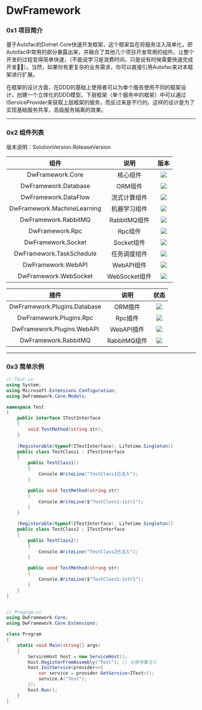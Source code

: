 # DwFramework

### 0x1 项目简介

基于Autofac的Dotnet Core快速开发框架，这个框架旨在将服务注入简单化，把Autofac中常用的部分暴露出来，并融合了其他几个项目开发常用的组件。让整个开发的过程变得简单快速，（不能说学习是浪费时间，只是说有时候需要快速完成开发🤦‍♂️）。当然，如果你有更复杂的业务需求，你可以直接引用Autofac来对本框架进行扩展。

在框架的设计方面，在DDD的基础上使用者可以为单个服务使用不同的框架设计，创建一个立体化的DDD模型。下层框架（单个服务中的框架）中可以通过IServiceProvider来获取上层框架的服务，而反过来是不行的。这样的设计是为了实现基础服务共享，高级服务隔离的效果。

---

### 0x2 组件列表

版本说明：SolutionVersion.ReleaseVersion

|            组件             |     说明      |                             版本                             |
| :-------------------------: | :-----------: | :----------------------------------------------------------: |
|      DwFramework.Core       |   核心组件    | [![](https://img.shields.io/badge/Nuget-2.0.1.12-brightgreen.svg)](https://www.nuget.org/packages/DwFramework.Core/) |
|    DwFramework.Database     |    ORM组件    | [![](https://img.shields.io/badge/Nuget-2.0.1.6-brightgreen.svg)](https://www.nuget.org/packages/DwFramework.Database/) |
|    DwFramework.DataFlow     | 流式计算组件  | [![](https://img.shields.io/badge/Nuget-2.0.1.4-brightgreen.svg)](https://www.nuget.org/packages/DwFramework.DataFlow/) |
| DwFramework.MachineLearning | 机器学习组件  | [![](https://img.shields.io/badge/Nuget-2.0.1.4-brightgreen.svg)](https://www.nuget.org/packages/DwFramework.MachineLearning/) |
|    DwFramework.RabbitMQ     | RabbitMQ组件  | [![](https://img.shields.io/badge/Nuget-2.0.1.6-brightgreen.svg)](https://www.nuget.org/packages/DwFramework.RabbitMQ/) |
|       DwFramework.Rpc       |    Rpc组件    | [![](https://img.shields.io/badge/Nuget-2.0.1.6-brightgreen.svg)](https://www.nuget.org/packages/DwFramework.Rpc/) |
|     DwFramework.Socket      |  Socket组件   | [![](https://img.shields.io/badge/Nuget-2.0.1.5-brightgreen.svg)](https://www.nuget.org/packages/DwFramework.Socket/) |
|  DwFramework.TaskSchedule   | 任务调度组件  | [![](https://img.shields.io/badge/Nuget-2.0.1.4-brightgreen.svg)](https://www.nuget.org/packages/DwFramework.TaskSchedule/) |
|     DwFramework.WebAPI      |  WebAPI组件   | [![](https://img.shields.io/badge/Nuget-2.0.1.7-brightgreen.svg)](https://www.nuget.org/packages/DwFramework.WebAPI/) |
|    DwFramework.WebSocket    | WebSocket组件 | [![](https://img.shields.io/badge/Nuget-2.0.1.6-brightgreen.svg)](https://www.nuget.org/packages/DwFramework.WebSocket/) |

|             插件             |     说明     |                             状态                             |
| :--------------------------: | :----------: | :----------------------------------------------------------: |
| DwFramework.Plugins.Database |   ORM插件    | [![](https://img.shields.io/badge/Nuget-2.0.1.6-brightgreen.svg)](https://www.nuget.org/packages/DwFramework.Plugins.Database/) |
|   DwFramework.Plugins.Rpc    |   Rpc插件    | [![](https://img.shields.io/badge/Nuget-2.0.1.6-brightgreen.svg)](https://www.nuget.org/packages/DwFramework.Plugins.Rpc/) |
|  DwFramework.Plugins.WebAPI  |  WebAPI插件  | [![](https://img.shields.io/badge/Nuget-2.0.1.10-brightgreen.svg)](https://www.nuget.org/packages/DwFramework.Plugins.WebAPI/) |
|     DwFramework.RabbitMQ     | RabbitMQ组件 | [![](https://img.shields.io/badge/Nuget-2.0.1.6-brightgreen.svg)](https://www.nuget.org/packages/DwFramework.RabbitMQ/) |

---

### 0x3 简单示例

```c#
// Test.cs
using System;
using Microsoft.Extensions.Configuration;
using DwFramework.Core.Models;

namespace Test
{
    public interface ITestInterface
    {
        void TestMethod(string str);
    }
  
    [Registerable(typeof(ITestInterface), Lifetime.Singleton)]
    public class TestClass1 : ITestInterface
    {
        public TestClass1()
        {
            Console.WriteLine("TestClass1已注入");
        }

        public void TestMethod(string str)
        {
            Console.WriteLine($"TestClass1:{str}");
        }
    }

    [Registerable(typeof(ITestInterface), Lifetime.Singleton)]
    public class TestClass2 : ITestInterface
    {
        public TestClass2()
        {
            Console.WriteLine("TestClass2已注入");
        }

        public void TestMethod(string str)
        {
            Console.WriteLine($"TestClass2:{str}");
        }
    }
}
```

```c#

// Program.cs
using DwFramework.Core;
using DwFramework.Core.Extensions;

class Program
{
    static void Main(string[] args)
    {
        ServiceHost host = new ServiceHost();
        host.RegisterFromAssembly("Test"); // 从程序集注入
        host.InitService(provider=>{
            var service = provider.GetService<ITest>();
            service.A("Test");
        });
      	host.Run();
    }
}
```